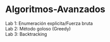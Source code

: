 # Algoritmos-Avanzados
Lab 1: Enumeración explicita/Fuerza bruta\
Lab 2: Método goloso (Greedy)\
Lab 3: Backtracking
